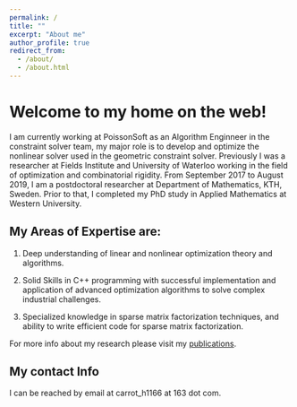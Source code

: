 ```yaml
---
permalink: /
title: ""
excerpt: "About me"
author_profile: true
redirect_from: 
  - /about/
  - /about.html
---
```


Welcome to my home on the web!
======
I am currently working at PoissonSoft as an Algorithm Enginneer in the constraint solver team, my major role is to develop and optimize the nonlinear solver used in the geometric constraint solver. Previously I was a researcher at Fields Institute and University of Waterloo working in the field of optimization and combinatorial rigidity.
From September 2017 to August 2019, I am a postdoctoral researcher at Department of Mathematics, KTH, Sweden. Prior to that, I completed my PhD study in Applied Mathematics at Western University.



My Areas of Expertise are: 
------

1. Deep understanding of linear and nonlinear optimization theory and algorithms. 

2. Solid Skills in C++ programming with successful implementation and application of advanced optimization algorithms to solve complex industrial challenges. 

3. Specialized knowledge in sparse matrix factorization techniques, and ability to write efficient code for sparse matrix factorization.

For more info about my research please visit my [publications](https://feiwang-carrot.github.io/publications/).

My contact Info
------
I can be reached by email at carrot_h1166   at 163 dot com.
